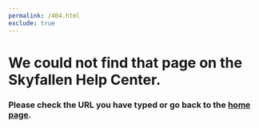 ```yaml
---
permalink: /404.html
exclude: true
---
```


# We could not find that page on the Skyfallen Help Center.
### Please check the URL you have typed or go back to the [home page](https://help.skyfallen.org).
